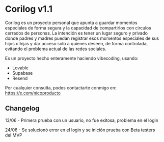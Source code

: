 # Corilog v1.1

Corilog es un proyecto personal que apunta a guardar momentos especiales de forma segura y la capacidad de compartirlos con circulos cerrados de personas. La intención es tener un lugar seguro y privado donde padres y madres puedan registrar esos momentos especiales de sus hijos o hijas y dar acceso solo a quienes deseen, de forma controlada, evitando el problema actual de las redes sociales.

Es un proyecto hecho enteramente haciendo vibecoding, usando:
- Lovable
- Supabase
- Resend

Por cualquier consulta, podes contactarte conmigo en: https://x.com/nicoproducto


## Changelog

13/06 - Primera prueba con un usuario, no fue exitosa, problema en el login

24/06 - Se solucionó error en el login y se inición prueba con Beta testers del MVP
